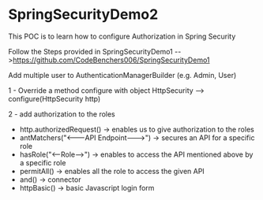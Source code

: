 # SpringSecurityDemo2
This POC is to learn how to configure Authorization in Spring Security


Follow the Steps provided in SpringSecurityDemo1 -->https://github.com/CodeBenchers006/SpringSecurityDemo1

Add multiple user to AuthenticationManagerBuilder (e.g. Admin, User)

1 - Override a method configure with object HttpSecurity --> configure(HttpSecurity http)


2 - add authorization to the roles 
- http.authorizedRequest() -> enables us to give authorization to the roles
- antMatchers("<---API Endpoint--->") -> secures an API for a specific role
- hasRole("<--Role-->") -> enables to access the API mentioned above by a specific role
- permitAll() -> enables all the role to access the given API
- and() -> connector
- httpBasic() -> basic Javascript login form
